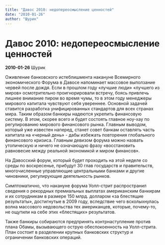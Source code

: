 ```yaml
---
title: "Давос 2010: недопереосмысление ценностей"
date: "2010-01-26"
author: "Шурик"
---
```


# Давос 2010: недопереосмысление ценностей

**2010-01-26** Шурик

Оживление банковского истеблишмента накануне Всемирного экономического Форума в Давосе напоминает массовое выползание червей после дождя. Если в прошлом году «лучшие люди» «лучшего из миров»  осмотрительно проигнорировали встречу, боясь привлечь лишнее внимание пиром во время чумы, то в этом году менеджеры мирового капитала чувствуют себя увереннее. Основной задачей ставится разработка унифицированных стандартов для всех странах мира. Таким образом банкиры надеются укрепить финансовую систему. В этом, скорее всего и будет состоять главное ноу-хау по регулированию мирового финансового рынка. Главным выводом, который уже известен наперед, станет совет банкам оставлять часть капитала на «черный день» - дабы избежать повторения глобального финансового кризиса. Главным девизом форума можно назвать утопическую и ничего не означающую фразу «восстановить равновесие между реальной экономикой и миром финансов».

На Давосский форум, который будет проходить на этой неделе со среды по воскресенье, прибудут 30 глав государств и правительств, многочисленные управляющие центральными банками и другие чиновники, регулирующие деятельность рынков.

Симптоматично, что накануне форума Уолл-стрит распространил сведения о рекордных премиальных выплатах американским банкирам и их сотрудникам в размере 150 млрд. долларом «за блестящие результаты», достигнутые в 2009 году, вследствие чего всколыхнулась волна массового недовольства тех американцев, которые, почему-то, не ощутили на себе этих «блестящих» результатов.

Также банкиры собираются предпринять контрнаступление против плана Обамы, вызывающего острую обеспокоенность на Уолл-стрита. План состоит в разделении крупных банковских структур и ограничении банковских операций.